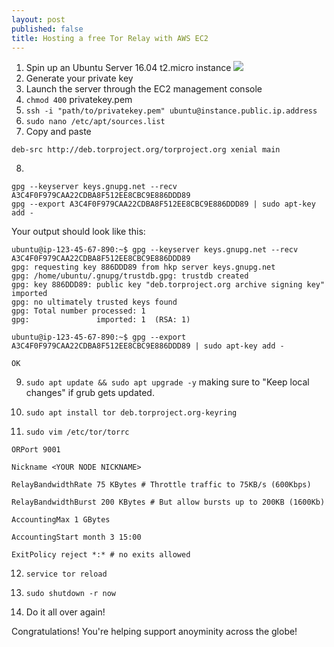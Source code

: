 ```yaml
---
layout: post
published: false
title: Hosting a free Tor Relay with AWS EC2
---
```


1. Spin up an Ubuntu Server 16.04 t2.micro instance
![]({{site.baseurl}}/{{site.baseurl}}/img/torEC2Settings.png)
2. Generate your private key
3. Launch the server through the EC2 management console
4. `chmod 400` privatekey.pem
5. `ssh -i "path/to/privatekey.pem" ubuntu@instance.public.ip.address`
6. `sudo nano /etc/apt/sources.list`
7. Copy and paste
```deb http://deb.torproject.org/torproject.org xenial main
deb-src http://deb.torproject.org/torproject.org xenial main
```

8. 
```
gpg --keyserver keys.gnupg.net --recv A3C4F0F979CAA22CDBA8F512EE8CBC9E886DDD89
gpg --export A3C4F0F979CAA22CDBA8F512EE8CBC9E886DDD89 | sudo apt-key add -
```
Your output should look like this:

```
ubuntu@ip-123-45-67-890:~$ gpg --keyserver keys.gnupg.net --recv A3C4F0F979CAA22CDBA8F512EE8CBC9E886DDD89
gpg: requesting key 886DDD89 from hkp server keys.gnupg.net
gpg: /home/ubuntu/.gnupg/trustdb.gpg: trustdb created
gpg: key 886DDD89: public key "deb.torproject.org archive signing key" imported
gpg: no ultimately trusted keys found
gpg: Total number processed: 1
gpg:               imported: 1  (RSA: 1)

ubuntu@ip-123-45-67-890:~$ gpg --export A3C4F0F979CAA22CDBA8F512EE8CBC9E886DDD89 | sudo apt-key add -

OK
```

9. `sudo apt update && sudo apt upgrade -y` making sure to "Keep local changes" if grub gets updated.

10. `sudo apt install tor deb.torproject.org-keyring`

11. `sudo vim /etc/tor/torrc`

```
ORPort 9001
 
Nickname <YOUR NODE NICKNAME>
 
RelayBandwidthRate 75 KBytes # Throttle traffic to 75KB/s (600Kbps)
 
RelayBandwidthBurst 200 KBytes # But allow bursts up to 200KB (1600Kb)
 
AccountingMax 1 GBytes
 
AccountingStart month 3 15:00
 
ExitPolicy reject *:* # no exits allowed
```

12. `service tor reload`

13. `sudo shutdown -r now`

14. Do it all over again!

Congratulations! You're helping support anoyminity across the globe!